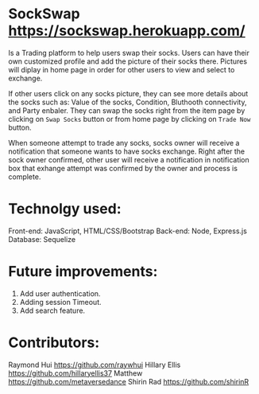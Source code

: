 # SockSwap  https://sockswap.herokuapp.com/
Is a Trading platform to help users swap their socks.
Users can have their own customized profile and add the picture of their socks there. Pictures will diplay in home page in order for other users to view and select to exchange. 

If other users click on any socks picture, they can see more details about the socks such as: Value of the socks, Condition, Bluthooth connectivity, and Party enbaler. They can swap the socks right from the item page by clicking on `Swap Socks` button or from home page by clicking on `Trade Now` button.

When someone attempt to trade any socks, socks owner will receive a notification that someone wants to have socks exchange. Right after the sock owner confirmed, other user will receive a notification in notification box that exhange attempt was confirmed by the owner and process is complete.


# Technolgy used:
Front-end: JavaScript, HTML/CSS/Bootstrap
Back-end: Node, Express.js
Database: Sequelize

# Future improvements:
1. Add user authentication.
2. Adding session Timeout.
3. Add search feature.

# Contributors:
Raymond Hui https://github.com/raywhui
Hillary Ellis https://github.com/hillaryellis37
Matthew https://github.com/metaversedance
Shirin Rad https://github.com/shirinR

